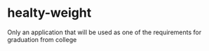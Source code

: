 # healty-weight
Only an application that will be used as one of the requirements for graduation from college
